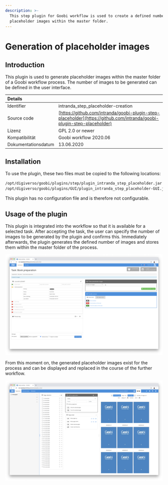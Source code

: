 ```yaml
---
description: >-
  This step plugin for Goobi workflow is used to create a defined number of
  placeholder images within the master folder.
---
```


# Generation of placeholder images

## Introduction

This plugin is used to generate placeholder images within the master folder of a Goobi workflow process. The number of images to be generated can be defined in the user interface.

| Details |  |
| :--- | :--- |
| Identifier | intranda\_step\_placeholder-creation |
| Source code | [https://github.com/intranda/goobi-plugin-step-placeholder](https://github.com/intranda/goobi-plugin-step-placeholder) |
| Lizenz | GPL 2.0 or newer |
| Kompatibilität | Goobi workflow 2020.06 |
| Dokumentationsdatum | 13.06.2020 |

## Installation

To use the plugin, these two files must be copied to the following locations:

```bash
/opt/digiverso/goobi/plugins/step/plugin_intranda_step_placeholder.jar
/opt/digiverso/goobi/plugins/GUI/plugin_intranda_step_placeholder-GUI.jar
```

This plugin has no configuration file and is therefore not configurable.

## Usage of the plugin

This plugin is integrated into the workflow so that it is available for a selected task. After accepting the task, the user can specify the number of images to be generated by the plugin and confirms this. Immediately afterwards, the plugin generates the defined number of images and stores them within the master folder of the process.

![Integration of the plugin into a task](../.gitbook/assets/intranda_step_placeholder-creation-1_en.png)

From this moment on, the generated placeholder images exist for the process and can be displayed and replaced in the course of the further workflow.

![Display of the placeholder images e.g. within the METS editor](../.gitbook/assets/intranda_step_placeholder-creation-2_en.png)

